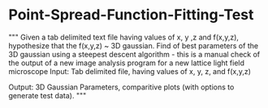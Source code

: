 # Point-Spread-Function-Fitting-Test

"""
Given a tab delimited text file having values of x, y ,z and f(x,y,z), 
hypothesize that the f(x,y,z) ~ 3D gaussian. Find of best parameters of the 3D 
gaussian using a steepest descent algorithm - this is a manual check of the 
output of a new image analysis program for a new lattice light field microscope
Input: 
    Tab delimited file, having values of x, y, z, and f(x,y,z)
    
Output: 
    3D Gaussian Parameters, comparitive plots (with options to generate test data). 
"""
